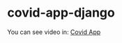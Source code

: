 # covid-app-django

You can see video in:
[Covid App](https://www.youtube.com/watch?v=9EHoc9fvBPI "Covid App")
